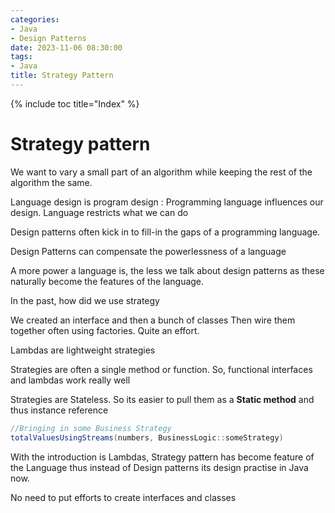 ```yaml
---
categories:
- Java
- Design Patterns
date: 2023-11-06 08:30:00
tags:
- Java
title: Strategy Pattern
---
```


{% include toc title="Index" %}

# Strategy pattern

We want to vary a small part of an algorithm while
keeping the rest of the algorithm the same.

Language design is program design : Programming language influences our design.
Language restricts what we can do

Design patterns often kick in to fill-in the gaps of a programming language.

Design Patterns can compensate the powerlessness of a language

A more power a language is, the less we talk about design patterns as these
naturally become the features
of the language.

In the past, how did we use strategy

We created an interface and then a bunch of classes
Then wire them together often using factories. Quite an effort.

Lambdas are lightweight strategies

Strategies are often a single method or function.
So, functional interfaces and lambdas work really well

Strategies are Stateless. So its easier to pull them as a **Static method** and
thus instance reference

```java
//Bringing in some Business Strategy
totalValuesUsingStreams(numbers, BusinessLogic::someStrategy)

```

With the introduction is Lambdas, Strategy pattern has become feature of the
Language
thus instead of Design patterns its design practise in Java now.

No need to put efforts to create interfaces and classes